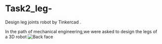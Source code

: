 # Task2_leg-
Design leg joints robot by Tinkercad . 

In the path of mechanical engineering,we were asked to design the legs of a 3D robot 
![Back face](https://github.com/GhofranAlQArni/Task2_leg-/assets/174508963/e300007f-a5c5-4a58-af68-042adc530f6c)
